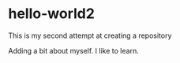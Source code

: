 # hello-world2
This is my second attempt at creating a repository

Adding a bit about myself.  I like to learn.
